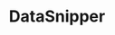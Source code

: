 ---
layout: startup_page
title: "DataSnipper"
id: "datasnipper.com"
permalink: "/datasnipperdatasnipper.com04232025/"
website: "https://www.datasnipper.com/"
funding_round: "Series B"
funding_amount: "$100M"
investors: "Index Ventures"
about: "DataSnipper is an intelligent automation platform designed for audit and finance professionals. It uses AI to embed automation directly into Excel, streamlining data reconciliation and eliminating manual work. This allows auditors to focus on strategic insights and higher-value tasks, significantly improving efficiency and reducing costs."
markets: "Fintech, AI, Business/Productivity Software, Financial Software, Accounting, Audit and Tax Services (B2B)"
hq: "Amsterdam, North Holland, Netherlands"
founded_year: "2017"
linkedin: "https://www.linkedin.com/company/datasnipper"
twitter: "https://twitter.com/datasnipper"
instagram: ""
facebook: ""
crunchbase: "https://www.crunchbase.com/organization/datasnipper"
pitchbook: "https://pitchbook.com/profiles/company/493215-31"

# SEO Optimization
meta_title: "DataSnipper - Series B Funding ($100M)"
meta_description: "DataSnipper, DataSnipper is an intelligent automation platform designed for audit and finance professionals. It uses AI to embed automation directly into Excel, st..."
meta_keywords: "DataSnipper, Fintech, AI, Business/Productivity Software, Financial Software, Accounting, Audit and Tax Services (B2B), Series B funding"
canonical_url: "https://pkprojectstartups.github.io/projectstartups.com/datasnipperdatasnipper.com04232025/"
---